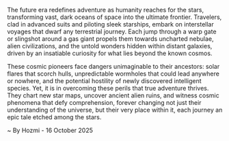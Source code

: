 
The future era redefines adventure as humanity reaches for the stars, transforming vast, dark oceans of space into the ultimate frontier. Travelers, clad in advanced suits and piloting sleek starships, embark on interstellar voyages that dwarf any terrestrial journey. Each jump through a warp gate or slingshot around a gas giant propels them towards uncharted nebulae, alien civilizations, and the untold wonders hidden within distant galaxies, driven by an insatiable curiosity for what lies beyond the known cosmos.

These cosmic pioneers face dangers unimaginable to their ancestors: solar flares that scorch hulls, unpredictable wormholes that could lead anywhere or nowhere, and the potential hostility of newly discovered intelligent species. Yet, it is in overcoming these perils that true adventure thrives. They chart new star maps, uncover ancient alien ruins, and witness cosmic phenomena that defy comprehension, forever changing not just their understanding of the universe, but their very place within it, each journey an epic tale etched among the stars.

~ By Hozmi - 16 October 2025
